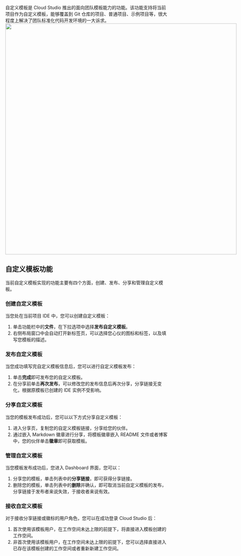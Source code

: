 自定义模板是 Cloud Studio 推出的面向团队模板能力的功能。该功能支持将当前项目作为自定义模板，能够覆盖到 Git 仓库的项目、普通项目、示例项目等，很大程度上解决了团队标准化代码开发环境的一大诉求。
<img style="width:718px; max-width: inherit;" src="https://qcloudimg.tencent-cloud.cn/raw/906733982a665939c2403f36fbb56710.png" />


## 自定义模板功能
当前自定义模板实现的功能主要有四个方面，创建、发布、分享和管理自定义模板。

### 创建自定义模板
当您处在当前项目 IDE 中，您可以创建自定义模板：
1. 单击功能栏中的**文件**，在下拉选项中选择**发布自定义模板**。
2. 右侧布局窗口中会自动打开新标签页，可以选择您心仪的图标和标签，以及填写您模板的描述。


### 发布自定义模板
当您成功填写完自定义模板信息后，您可以进行自定义模板发布：
1. 单击**完成**即可发布您的自定义模板。
2. 在分享前单击**再次发布**，可以修改您的发布信息后再次分享，分享链接无变化，根据原模板已创建的 IDE 实例不受影响。

### 分享自定义模板
当您的模板发布成功后，您可以以下方式分享自定义模板：
1. 进入分享页，复制您的自定义模板链接，分享给您的伙伴。
2. 通过嵌入 Markdown 徽章进行分享，将模板徽章嵌入 README 文件或者博客中，您的伙伴单击**徽章**即可获取模板。

### 管理自定义模板
当您模板发布成功后，您进入 Dashboard 界面，您可以：
1. 分享您的模板，单击列表中的**分享链接**，即可获得分享链接。
2. 删除您的模板，单击列表中的**删除**并确认，即可取消当前自定义模板的发布，分享链接于发布者来说失效，于接收者来说有效。

### 接收自定义模板
对于接收分享链接或徽标的用户角色，您可以在成功登录 Cloud Studio 后：
1. 首次使用该模板用户，在工作空间未达上限的前提下，将直接进入模板创建的工作空间。
2. 非首次使用该模板用户，在工作空间未达上限的前提下，您可以选择直接进入已存在该模板创建的工作空间或者重新新建工作空间。
